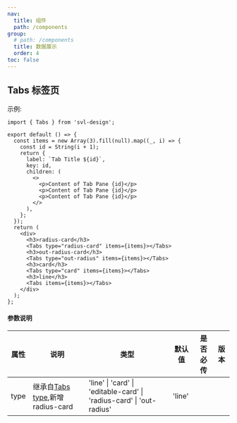 ```yaml
---
nav:
  title: 组件
  path: /components
group:
  # path: /components
  title: 数据展示
  order: 4
toc: false
---
```


## Tabs 标签页

示例:

```tsx
import { Tabs } from 'svl-design';

export default () => {
  const items = new Array(3).fill(null).map((_, i) => {
    const id = String(i + 1);
    return {
      label: `Tab Title ${id}`,
      key: id,
      children: (
        <>
          <p>Content of Tab Pane {id}</p>
          <p>Content of Tab Pane {id}</p>
          <p>Content of Tab Pane {id}</p>
        </>
      ),
    };
  });
  return (
    <div>
      <h3>radius-card</h3>
      <Tabs type="radius-card" items={items}></Tabs>
      <h3>out-radius-card</h3>
      <Tabs type="out-radius" items={items}></Tabs>
      <h3>card</h3>
      <Tabs type="card" items={items}></Tabs>
      <h3>line</h3>
      <Tabs items={items}></Tabs>
    </div>
  );
};
```

#### 参数说明

| 属性 | 说明                                                                               | 类型                                                                 | 默认值 | 是否必传 | 版本 |
| ---- | ---------------------------------------------------------------------------------- | -------------------------------------------------------------------- | ------ | -------- | ---- |
| type | 继承自[Tabs type](https://4x.ant.design/components/tabs-cn/#Tabs),新增 radius-card | 'line' \| 'card' \| 'editable-card' \| 'radius-card' \| 'out-radius' | 'line' |          |      |
